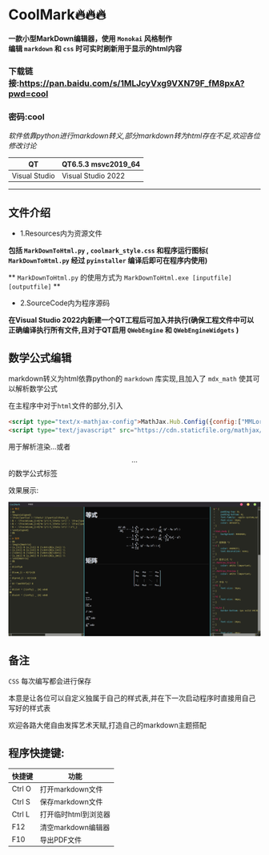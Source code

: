 # CoolMark🔥🔥🔥

**一款小型MarkDown编辑器，使用 `Monokai` 风格制作**<br>
**编辑 `markdown` 和 `css` 时可实时刷新用于显示的html内容**

### 下载链接:https://pan.baidu.com/s/1MLJcyVxg9VXN79F_fM8pxA?pwd=cool
### 密码:cool

*软件依靠python进行markdown转义,部分markdown转为html存在不足,欢迎各位修改讨论*

|QT|QT6.5.3 msvc2019_64|
|--|--|
|Visual Studio|Visual Studio 2022|
---

## 文件介绍

- 1.Resources内为资源文件

**包括 `MarkDownToHtml.py` , `coolmark_style.css` 和程序运行图标( `MarkDownToHtml.py` 经过 `pyinstaller` 编译后即可在程序内使用)**

** `MarkDownToHtml.py` 的使用方式为 `MarkDownToHtml.exe [inputfile] [outputfile]` **

- 2.SourceCode内为程序源码

**在Visual Studio 2022内新建一个QT工程后可加入并执行(确保工程文件中可以正确编译执行所有文件,且对于QT启用 `QWebEngine` 和 `QWebEngineWidgets` )**

## 数学公式编辑

markdown转义为html依靠python的 `markdown` 库实现,且加入了 `mdx_math` 使其可以解析数学公式

在主程序中对于`html`文件的<head>部分,引入
```html
<script type="text/x-mathjax-config">MathJax.Hub.Config({config:["MMLorHTML.js"],jax:["input/TeX","output/HTML-CSS","output/NativeMML"],extensions:["MathMenu.js","MathZoom.js"]});</script>
<script type="text/javascript" src="https://cdn.staticfile.org/mathjax/2.7.7/MathJax.js"></script>
```
用于解析渲染$...$或者$$...$$的数学公式标签

效果展示:

![数学公式效果图](images/math.jpg)

## 备注

`CSS` 每次编写都会进行保存
  
本意是让各位可以自定义独属于自己的样式表,并在下一次启动程序时直接用自己写好的样式表

欢迎各路大佬自由发挥艺术天赋,打造自己的markdown主题搭配

## 程序快捷键:

|快捷键|功能|
|--|--|
|Ctrl O|打开markdown文件|
|Ctrl S|保存markdown文件|
|Ctrl L|打开临时html到浏览器|
|F12|清空markdown编辑器|
|F10|导出PDF文件|
